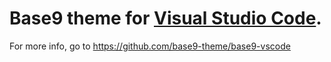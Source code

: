# Base9 theme for [Visual Studio Code](https://code.visualstudio.com/).

For more info, go to https://github.com/base9-theme/base9-vscode




